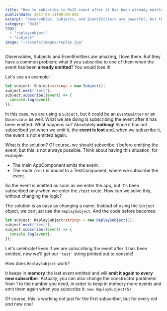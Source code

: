 ```yaml
---
title: "How to subscribe to RxJS event after it has been already emitted"
publishDate: 2017-09-11T00:00:00Z
excerpt: "Observables, Subjects, and EventEmitters are powerful, but they share a common issue: if you subscribe after an event has already been emitted, you'll miss it!"
category: "RxJS"
tags: 
  - "replaysubject"
  - "subject"
image: "~/assets/images/replay.jpg"
---
```


Observables, Subjects and EventEmitters are amazing, I love them. But they have a common problem: what if you subscribe to one of them when the event has been **already emitted**? You would lose it!

Let's see an example:

```typescript
let subject: Subject<string> = new Subject(); 
subject.next('test');
subject.subscribe((event) => { 
  console.log(event); 
});
```

In this case, we are using a `Subject`, but it could be an `EventEmitter` or an `Observable` as well. What we are doing is subscribing the event after it has been emitted. What happens so? Absolutely **nothing**! Since it has not subscribed yet when we emit it, the **event is lost** and, when we subscribe it, the event is not emitted again.

What is the solution? Of course, we should subscribe it before emitting the event, but this is not always possible. Think about having this situation, for example:

- The main AppComponent emits the event.
- The route `/test` is bound to a TestComponent, where we subscribe the event.

So the event is emitted as soon as we enter the app, but it's been subscribed only when we enter the `/test` route. How can we solve this, without changing the logic?

The solution is as easy as changing a name. Instead of using the `Subject` object, we can just use the `ReplaySubject`. And the code before becomes:

```typescript
let subject: ReplaySubject<string> = new ReplaySubject(1); 
subject.next('test');
subject.subscribe((event) => { 
  console.log(event); 
});
```

Let's celebrate! Even if we are subscribing the event after it has been emitted, now we'll get our `'test'` string printed out to console!

How does `ReplaySubject` work?

It keeps in **memory** the last event emitted and will **emit it again to every new subscriber**. Actually, you can also change the constructor parameter from 1 to the number you need, in order to keep in memory more events and emit them again when you subscribe it: `new ReplaySubject(5)`.

Of course, this is working not just for the first subscriber, but for every old and new one!
